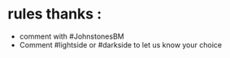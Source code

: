 # rules thanks :


- comment with #JohnstonesBM 
- Comment #lightside or #darkside to let us know your choice
